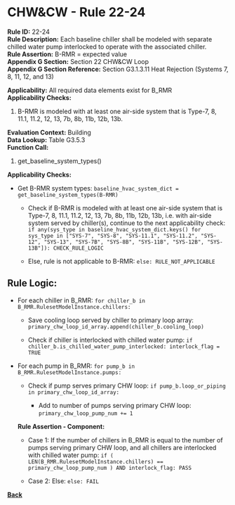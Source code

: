 
# CHW&CW - Rule 22-24  

**Rule ID:** 22-24  
**Rule Description:** Each baseline chiller shall be modeled with separate chilled water pump interlocked to operate with the associated chiller.  
**Rule Assertion:** B-RMR = expected value  
**Appendix G Section:** Section 22 CHW&CW Loop  
**Appendix G Section Reference:** Section G3.1.3.11 Heat Rejection (Systems 7, 8, 11, 12, and 13)  

**Applicability:** All required data elements exist for B_RMR  
**Applicability Checks:**  

1. B-RMR is modeled with at least one air-side system that is Type-7, 8, 11.1, 11.2, 12, 13, 7b, 8b, 11b, 12b, 13b.

**Evaluation Context:** Building  
**Data Lookup:** Table G3.5.3  
**Function Call:**  

1. get_baseline_system_types()

**Applicability Checks:**  

- Get B-RMR system types: `baseline_hvac_system_dict = get_baseline_system_types(B-RMR)`

  - Check if B-RMR is modeled with at least one air-side system that is Type-7, 8, 11.1, 11.2, 12, 13, 7b, 8b, 11b, 12b, 13b, i.e. with air-side system served by chiller(s), continue to the next applicability check: `if any(sys_type in baseline_hvac_system_dict.keys() for sys_type in ["SYS-7", "SYS-8", "SYS-11.1", "SYS-11.2", "SYS-12", "SYS-13", "SYS-7B", "SYS-8B", "SYS-11B", "SYS-12B", "SYS-13B"]): CHECK_RULE_LOGIC`

  - Else, rule is not applicable to B-RMR: `else: RULE_NOT_APPLICABLE`

## Rule Logic: 

- For each chiller in B_RMR: `for chiller_b in B_RMR.RulesetModelInstance.chillers:`

  - Save cooling loop served by chiller to primary loop array: `primary_chw_loop_id_array.append(chiller_b.cooling_loop)`

  - Check if chiller is interlocked with chilled water pump: `if chiller_b.is_chilled_water_pump_interlocked: interlock_flag = TRUE`

- For each pump in B_RMR: `for pump_b in B_RMR.RulesetModelInstance.pumps:`

  - Check if pump serves primary CHW loop: `if pump_b.loop_or_piping in primary_chw_loop_id_array:`

    - Add to number of pumps serving primary CHW loop: `primary_chw_loop_pump_num += 1`

  **Rule Assertion - Component:**

  - Case 1: If the number of chillers in B_RMR is equal to the number of pumps serving primary CHW loop, and all chillers are interlocked with chilled water pump: `if ( LEN(B_RMR.RulesetModelInstance.chillers) == primary_chw_loop_pump_num ) AND interlock_flag: PASS`

  - Case 2: Else: `else: FAIL`

**[Back](../_toc.md)**
